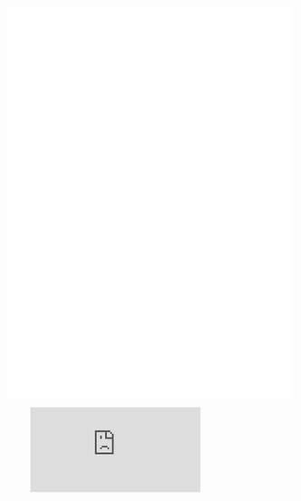 <picture>
  <img src="/github-metrics.svg" alt="Metrics">
</picture>

<figure><embed src="https://wakatime.com/share/@67f679dc-c4d8-4257-9ef2-4f24a80619c4/3e42e2bd-c2a5-43b6-87e0-653040ec31df.svg"></embed></figure>
